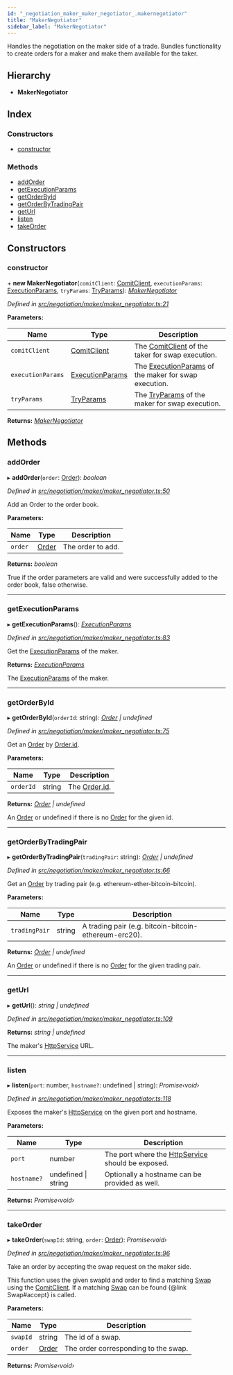 ```yaml
---
id: "_negotiation_maker_maker_negotiator_.makernegotiator"
title: "MakerNegotiator"
sidebar_label: "MakerNegotiator"
---
```


Handles the negotiation on the maker side of a trade.
Bundles functionality to create orders for a maker and make them available for the taker.

## Hierarchy

* **MakerNegotiator**

## Index

### Constructors

* [constructor](_negotiation_maker_maker_negotiator_.makernegotiator.md#constructor)

### Methods

* [addOrder](_negotiation_maker_maker_negotiator_.makernegotiator.md#addorder)
* [getExecutionParams](_negotiation_maker_maker_negotiator_.makernegotiator.md#getexecutionparams)
* [getOrderById](_negotiation_maker_maker_negotiator_.makernegotiator.md#getorderbyid)
* [getOrderByTradingPair](_negotiation_maker_maker_negotiator_.makernegotiator.md#getorderbytradingpair)
* [getUrl](_negotiation_maker_maker_negotiator_.makernegotiator.md#geturl)
* [listen](_negotiation_maker_maker_negotiator_.makernegotiator.md#listen)
* [takeOrder](_negotiation_maker_maker_negotiator_.makernegotiator.md#takeorder)

## Constructors

###  constructor

\+ **new MakerNegotiator**(`comitClient`: [ComitClient](_comit_client_.comitclient.md), `executionParams`: [ExecutionParams](../interfaces/_negotiation_execution_params_.executionparams.md), `tryParams`: [TryParams](../interfaces/_swap_.tryparams.md)): *[MakerNegotiator](_negotiation_maker_maker_negotiator_.makernegotiator.md)*

*Defined in [src/negotiation/maker/maker_negotiator.ts:21](https://github.com/comit-network/comit-js-sdk/blob/cef77e4/src/negotiation/maker/maker_negotiator.ts#L21)*

**Parameters:**

Name | Type | Description |
------ | ------ | ------ |
`comitClient` | [ComitClient](_comit_client_.comitclient.md) | The [ComitClient](_comit_client_.comitclient.md) of the taker for swap execution. |
`executionParams` | [ExecutionParams](../interfaces/_negotiation_execution_params_.executionparams.md) | The [ExecutionParams](../interfaces/_negotiation_execution_params_.executionparams.md) of the maker for swap execution. |
`tryParams` | [TryParams](../interfaces/_swap_.tryparams.md) | The [TryParams](../interfaces/_swap_.tryparams.md) of the maker for swap execution.  |

**Returns:** *[MakerNegotiator](_negotiation_maker_maker_negotiator_.makernegotiator.md)*

## Methods

###  addOrder

▸ **addOrder**(`order`: [Order](../interfaces/_negotiation_order_.order.md)): *boolean*

*Defined in [src/negotiation/maker/maker_negotiator.ts:50](https://github.com/comit-network/comit-js-sdk/blob/cef77e4/src/negotiation/maker/maker_negotiator.ts#L50)*

Add an Order to the order book.

**Parameters:**

Name | Type | Description |
------ | ------ | ------ |
`order` | [Order](../interfaces/_negotiation_order_.order.md) | The order to add.  |

**Returns:** *boolean*

True if the order parameters are valid and were successfully added to the order book, false otherwise.

___

###  getExecutionParams

▸ **getExecutionParams**(): *[ExecutionParams](../interfaces/_negotiation_execution_params_.executionparams.md)*

*Defined in [src/negotiation/maker/maker_negotiator.ts:83](https://github.com/comit-network/comit-js-sdk/blob/cef77e4/src/negotiation/maker/maker_negotiator.ts#L83)*

Get the [ExecutionParams](../interfaces/_negotiation_execution_params_.executionparams.md) of the maker.

**Returns:** *[ExecutionParams](../interfaces/_negotiation_execution_params_.executionparams.md)*

The [ExecutionParams](../interfaces/_negotiation_execution_params_.executionparams.md) of the maker.

___

###  getOrderById

▸ **getOrderById**(`orderId`: string): *[Order](../interfaces/_negotiation_order_.order.md) | undefined*

*Defined in [src/negotiation/maker/maker_negotiator.ts:75](https://github.com/comit-network/comit-js-sdk/blob/cef77e4/src/negotiation/maker/maker_negotiator.ts#L75)*

Get an [Order](../interfaces/_negotiation_order_.order.md) by [Order.id](../interfaces/_negotiation_order_.order.md#id).

**Parameters:**

Name | Type | Description |
------ | ------ | ------ |
`orderId` | string | The [Order.id](../interfaces/_negotiation_order_.order.md#id). |

**Returns:** *[Order](../interfaces/_negotiation_order_.order.md) | undefined*

An [Order](../interfaces/_negotiation_order_.order.md) or undefined if there is no [Order](../interfaces/_negotiation_order_.order.md) for the given id.

___

###  getOrderByTradingPair

▸ **getOrderByTradingPair**(`tradingPair`: string): *[Order](../interfaces/_negotiation_order_.order.md) | undefined*

*Defined in [src/negotiation/maker/maker_negotiator.ts:66](https://github.com/comit-network/comit-js-sdk/blob/cef77e4/src/negotiation/maker/maker_negotiator.ts#L66)*

Get an [Order](../interfaces/_negotiation_order_.order.md) by trading pair (e.g. ethereum-ether-bitcoin-bitcoin).

**Parameters:**

Name | Type | Description |
------ | ------ | ------ |
`tradingPair` | string | A trading pair (e.g. bitcoin-bitcoin-ethereum-erc20). |

**Returns:** *[Order](../interfaces/_negotiation_order_.order.md) | undefined*

An [Order](../interfaces/_negotiation_order_.order.md) or undefined if there is no [Order](../interfaces/_negotiation_order_.order.md) for the given trading pair.

___

###  getUrl

▸ **getUrl**(): *string | undefined*

*Defined in [src/negotiation/maker/maker_negotiator.ts:109](https://github.com/comit-network/comit-js-sdk/blob/cef77e4/src/negotiation/maker/maker_negotiator.ts#L109)*

**Returns:** *string | undefined*

The maker's [HttpService](_negotiation_maker_maker_negotiator_.httpservice.md) URL.

___

###  listen

▸ **listen**(`port`: number, `hostname?`: undefined | string): *Promise‹void›*

*Defined in [src/negotiation/maker/maker_negotiator.ts:118](https://github.com/comit-network/comit-js-sdk/blob/cef77e4/src/negotiation/maker/maker_negotiator.ts#L118)*

Exposes the maker's [HttpService](_negotiation_maker_maker_negotiator_.httpservice.md) on the given port and hostname.

**Parameters:**

Name | Type | Description |
------ | ------ | ------ |
`port` | number | The port where the [HttpService](_negotiation_maker_maker_negotiator_.httpservice.md) should be exposed. |
`hostname?` | undefined &#124; string | Optionally a hostname can be provided as well.  |

**Returns:** *Promise‹void›*

___

###  takeOrder

▸ **takeOrder**(`swapId`: string, `order`: [Order](../interfaces/_negotiation_order_.order.md)): *Promise‹void›*

*Defined in [src/negotiation/maker/maker_negotiator.ts:96](https://github.com/comit-network/comit-js-sdk/blob/cef77e4/src/negotiation/maker/maker_negotiator.ts#L96)*

Take an order by accepting the swap request on the maker side.

This function uses the given swapId and order to find a matching [Swap](_swap_.swap.md) using the [ComitClient](_comit_client_.comitclient.md).
If a matching [Swap](_swap_.swap.md) can be found {@link Swap#accept} is called.

**Parameters:**

Name | Type | Description |
------ | ------ | ------ |
`swapId` | string | The id of a swap. |
`order` | [Order](../interfaces/_negotiation_order_.order.md) | The order corresponding to the swap.  |

**Returns:** *Promise‹void›*
